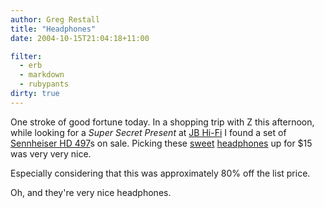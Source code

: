 ```yaml
---
author: Greg Restall
title: "Headphones"
date: 2004-10-15T21:04:18+11:00

filter:
  - erb
  - markdown
  - rubypants
dirty: true
---
```


One stroke of good fortune today.  In a shopping trip with Z this afternoon, while looking for a *Super Secret Present* at [JB Hi-Fi](http://jbhifi.com.au/) I found a set of [Sennheiser HD 497](http://www.headphone.com/layout.php?topicID=3&subTopicID=26&productID=0020080497)s on sale.  Picking these [sweet](http://www.amazon.com/exec/obidos/tg/detail/-/B000065BPC/consequentlyorg) [headphones](http://www.epinions.com/Sennheiser_HD_497_Headphones_Headphones/display_~reviews) up for $15 was very very nice.

Especially considering that this was approximately 80% off the list price.

Oh, and they're very nice headphones.
